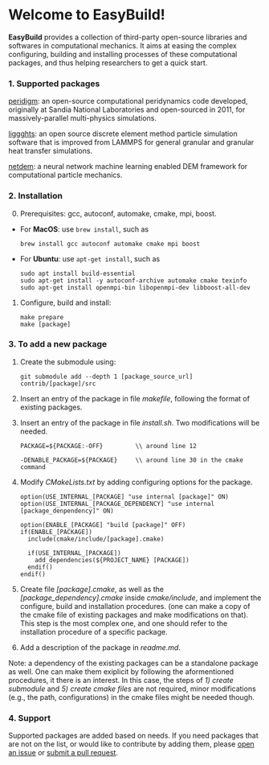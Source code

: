 Welcome to EasyBuild!
================

**EasyBuild** provides a collection of third-party open-source libraries and softwares in computational mechanics. It aims at easing the complex configuring, building and installing processes of these computational packages, and thus helping researchers to get a quick start. 

### 1. Supported packages

[peridigm](https://github.com/peridigm/peridigm.git): an open-source computational peridynamics code developed, originally at Sandia National Laboratories and open-sourced in 2011, for massively-parallel multi-physics simulations.

[liggghts](https://github.com/CFDEMproject/LIGGGHTS-PUBLIC.git): an open source discrete element method particle simulation software that is improved from LAMMPS for general granular and granular heat transfer simulations.

[netdem](https://github.com/net-dem/netdem.git): a neural network machine learning enabled DEM framework for computational particle mechanics.

### 2. Installation

 0. Prerequisites: gcc, autoconf, automake, cmake, mpi, boost.

   - For **MacOS**: use ``brew install``, such as

       ```
       brew install gcc autoconf automake cmake mpi boost
       ```

   - For **Ubuntu**: use ``apt-get install``, such as

       ```
       sudo apt install build-essential
       sudo apt-get install -y autoconf-archive automake cmake texinfo
       sudo apt-get install openmpi-bin libopenmpi-dev libboost-all-dev
       ```

 1. Configure, build and install:

    ```
    make prepare
    make [package]
    ```

### 3. To add a new package

1. Create the submodule using:

    ```    
    git submodule add --depth 1 [package_source_url] contrib/[package]/src
    ```
2. Insert an entry of the package in file *makefile*, following the format of existing packages.

3. Insert an entry of the package in file *install.sh*. Two modifications will be needed.

    ```
    PACKAGE=${PACKAGE:-OFF}         \\ around line 12
    ```
    ```
    -DENABLE_PACKAGE=${PACKAGE}     \\ around line 30 in the cmake command
    ```

4. Modify *CMakeLists.txt* by adding configuring options for the package.

    ```
    option(USE_INTERNAL_[PACKAGE] "use internal [package]" ON)
    option(USE_INTERNAL_[PACKAGE_DEPENDENCY] "use internal [package_denpendency]" ON)
    ```
    ```
    option(ENABLE_[PACKAGE] "build [package]" OFF)
    if(ENABLE_[PACKAGE])
      include(cmake/include/[package].cmake)

      if(USE_INTERNAL_[PACKAGE])
        add_dependencies(${PROJECT_NAME} [PACKAGE])
      endif()
    endif()
    ```

5. Create file *[package].cmake*, as well as the *[package_dependency].cmake* inside *cmake/include*, and implement the configure, build and installation procedures. (one can make a copy of the cmake file of existing packages and make modifications on that). This step is the most complex one, and one should refer to the installation procedure of a specific package.

6. Add a description of the package in *readme.md*.

Note: a dependency of the existing packages can be a standalone package as well. One can make them exiplicit by following the aformentioned procedures, it there is an interest. In this case, the steps of *1) create submodule* and *5) create cmake files* are not required, minor modifications (e.g., the path, configurations) in the cmake files might be needed though.

### 4. Support

Supported packages are added based on needs. If you need packages that are not on the list, or would like to contribute by adding them, please [open an issue](https://github.com/net-dem/easy_build/issues) or [submit a pull request](https://github.com/net-dem/easy_build/pulls).
